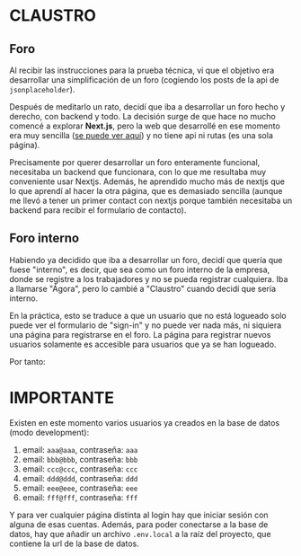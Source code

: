 # CLAUSTRO

## Foro

Al recibir las instrucciones para la prueba técnica, vi que el objetivo era desarrollar
una simplificación de un foro (cogiendo los posts de la api de `jsonplaceholder`).

Después de meditarlo un rato, decidí que iba a desarrollar un foro hecho y derecho, con backend y todo. 
La decisión surge de que hace no mucho comencé a explorar **Next.js**, pero la web que desarrollé en ese
momento era muy sencilla ([se puede ver aquí](https://ioracle.es)) y no tiene api ni rutas (es una sola página).

Precisamente por querer desarrollar un foro enteramente funcional, necesitaba un backend que funcionara,
con lo que me resultaba muy conveniente usar Nextjs. Además, he aprendido mucho más de nextjs 
que lo que aprendí al hacer la otra página, que es demasiado sencilla (aunque me llevó a tener un primer
contact con nextjs porque también necesitaba un backend para recibir el formulario de contacto).


## Foro interno

Habiendo ya decidido que iba a desarrollar un foro, decidí que quería que fuese "interno", es decir, 
que sea como un foro interno de la empresa, donde se registre a los trabajadores y no se pueda registrar
cualquiera. Iba a llamarse "Ágora", pero lo cambié a "Claustro" cuando decidí que sería interno.

En la práctica, esto se traduce a que un usuario que no está logueado solo puede ver el formulario de "sign-in"
y no puede ver nada más, ni siquiera una página para registrarse en el foro. La página para registrar nuevos usuarios solamente 
es accesible para usuarios que ya se han logueado.

Por tanto:

# IMPORTANTE

Existen en este momento varios usuarios ya creados en la base de datos (modo development):

1. email: `aaa@aaa`, contraseña: `aaa`
2. email: `bbb@bbb`, contraseña: `bbb`
3. email: `ccc@ccc`, contraseña: `ccc`
4. email: `ddd@ddd`, contraseña: `ddd`
5. email: `eee@eee`, contraseña: `eee`
6. email: `fff@fff`, contraseña: `fff`

Y para ver cualquier página distinta al login hay que iniciar sesión con alguna de esas cuentas.
Además, para poder conectarse a la base de datos, hay que añadir un archivo `.env.local` a la raíz
del proyecto, que contiene la url de la base de datos.

